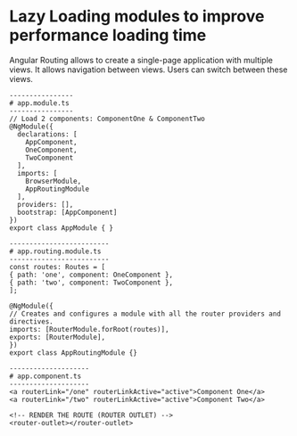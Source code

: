 # Lazy Loading modules to improve performance loading time

Angular Routing allows to create a single-page application with multiple views.
It allows navigation between views.
Users can switch between these views.

```
----------------
# app.module.ts
----------------
// Load 2 components: ComponentOne & ComponentTwo
@NgModule({
  declarations: [
    AppComponent,
    OneComponent,
    TwoComponent
  ],
  imports: [
    BrowserModule,
    AppRoutingModule
  ],
  providers: [],
  bootstrap: [AppComponent]
})
export class AppModule { }
```

```
-------------------------
# app.routing.module.ts
-------------------------
const routes: Routes = [
{ path: 'one', component: OneComponent },
{ path: 'two', component: TwoComponent },
];

@NgModule({
// Creates and configures a module with all the router providers and directives.
imports: [RouterModule.forRoot(routes)],
exports: [RouterModule],
})
export class AppRoutingModule {}

```

```
--------------------
# app.component.ts
--------------------
<a routerLink="/one" routerLinkActive="active">Component One</a>
<a routerLink="/two" routerLinkActive="active">Component Two</a>

<!-- RENDER THE ROUTE (ROUTER OUTLET) -->
<router-outlet></router-outlet>
```
